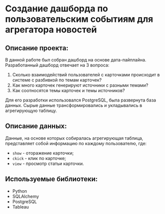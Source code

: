 # Создание дашборда по пользовательским событиям для агрегатора новостей
## Описание проекта:
В данной работе был собран дашборд на основе дата-пайплайна. Разработанный дашборд отвечает на 3 вопроса:  
1. Сколько взаимодействий пользователей с карточками происходит в системе с разбивкой по темам карточек?
2. Как много карточек генерируют источники с разными темами?
3. Как соотносятся темы карточек и темы источников?  

Для его разработки использовался PostgreSQL, была развернута база данных. Сырые данные трансформировались и укладывались в агрегирующую таблицу.
## Описание данных:
Данные, на основе которых собиралась агрегирующая таблица, представляет собой информацию по каждому пользователю, где:
- `show` - оторажение карточки;
- `ckick` - клик по карточке;
- `view` - просмотр статьи карточки.
## Используемые библиотеки:
- Python
- SQLAlchemy
- PostgreSQL
- Tableau
